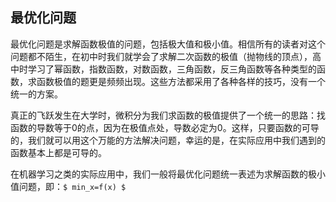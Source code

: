 

## 最优化问题

最优化问题是求解函数极值的问题，包括极大值和极小值。相信所有的读者对这个问题都不陌生，在初中时我们就学会了求解二次函数的极值（抛物线的顶点），高中时学习了幂函数，指数函数，对数函数，三角函数，反三角函数等各种类型的函数，求函数极值的题更是频频出现。这些方法都采用了各种各样的技巧，没有一个统一的方案。

真正的飞跃发生在大学时，微积分为我们求函数的极值提供了一个统一的思路：找函数的导数等于0的点，因为在极值点处，导数必定为0。这样，只要函数的可导的，我们就可以用这个万能的方法解决问题，幸运的是，在实际应用中我们遇到的函数基本上都是可导的。

在机器学习之类的实际应用中，我们一般将最优化问题统一表述为求解函数的极小值问题，即：`$ min_x=f(x) $`


